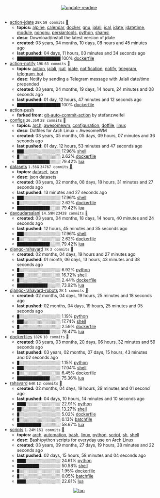 <div align="center">
<a href="https://github.com/davoudarsalani/davoudarsalani/actions/workflows/update-readme.yml">
<img alt="update-readme" src="https://github.com/davoudarsalani/davoudarsalani/actions/workflows/update-readme.yml/badge.svg">
</a>
</div>
<div align="center">
</div>
<br>

* [action-jdate](https://github.com/davoudarsalani/action-jdate) `28K` `59 commits` [](https://api.github.com/repos/davoudarsalani/action-jdate/zipball)
	+ __topics:__ [alpine](https://github.com/topics/alpine), [calendar](https://github.com/topics/calendar), [docker](https://github.com/topics/docker), [gnu](https://github.com/topics/gnu), [jalali](https://github.com/topics/jalali), [jcal](https://github.com/topics/jcal), [jdate](https://github.com/topics/jdate), [jdatetime](https://github.com/topics/jdatetime), [module](https://github.com/topics/module), [nongnu](https://github.com/topics/nongnu), [persiantools](https://github.com/topics/persiantools), [python](https://github.com/topics/python), [shamsi](https://github.com/topics/shamsi)
	+ __desc:__ Download/install the latest version of jdate
	+ __created:__ 03 years, 04 months, 10 days, 08 hours and 45 minutes ago
	+ __last pushed:__ 04 days, 11 hours, 03 minutes and 34 seconds ago
	+ `████████████████████`  100% [dockerfile](https://github.com/topics/dockerfile)
* [action-notify](https://github.com/davoudarsalani/action-notify) `19K` `63 commits` [](https://api.github.com/repos/davoudarsalani/action-notify/zipball)
	+ __topics:__ [action](https://github.com/topics/action), [jalali](https://github.com/topics/jalali), [jcal](https://github.com/topics/jcal), [jdate](https://github.com/topics/jdate), [notification](https://github.com/topics/notification), [notify](https://github.com/topics/notify), [telegram](https://github.com/topics/telegram), [telegram-bot](https://github.com/topics/telegram-bot)
	+ __desc:__ Notify by sending a Telegram message with Jalali date/time prepended
	+ __created:__ 03 years, 04 months, 19 days, 14 hours, 24 minutes and 08 seconds ago
	+ __last pushed:__ 01 day, 12 hours, 47 minutes and 12 seconds ago
	+ `████████████████████`  100% [dockerfile](https://github.com/topics/dockerfile)
* [action-push](https://github.com/davoudarsalani/action-push)
	+ __forked from:__ [git-auto-commit-action](https://github.com/stefanzweifel/git-auto-commit-action) by stefanzweifel
* [configs](https://github.com/davoudarsalani/configs) `20.36M` `28 commits` [](https://api.github.com/repos/davoudarsalani/configs/zipball)
	+ __topics:__ [arch](https://github.com/topics/arch), [awesomewm](https://github.com/topics/awesomewm), [configuration](https://github.com/topics/configuration), [dotfile](https://github.com/topics/dotfile), [linux](https://github.com/topics/linux)
	+ __desc:__ Dotfiles for Arch Linux + AwesomeWM
	+ __created:__ 03 years, 05 months, 05 days, 09 hours, 07 minutes and 36 seconds ago
	+ __last pushed:__ 01 day, 12 hours, 53 minutes and 47 seconds ago
	+ `███░░░░░░░░░░░░░░░░░`  17.96% [shell](https://github.com/topics/shell)
	+ `█░░░░░░░░░░░░░░░░░░░`  2.62% [dockerfile](https://github.com/topics/dockerfile)
	+ `███████████████░░░░░`  79.42% [lua](https://github.com/topics/lua)
* [datasets](https://github.com/davoudarsalani/datasets) `1.56G` `34767 commits` [](https://api.github.com/repos/davoudarsalani/datasets/zipball)
	+ __topics:__ [dataset](https://github.com/topics/dataset), [json](https://github.com/topics/json)
	+ __desc:__ json datasets
	+ __created:__ 03 years, 02 months, 08 days, 18 hours, 31 minutes and 27 seconds ago
	+ __last pushed:__ 13 minutes and 27 seconds ago
	+ `███░░░░░░░░░░░░░░░░░`  17.96% [shell](https://github.com/topics/shell)
	+ `█░░░░░░░░░░░░░░░░░░░`  2.62% [dockerfile](https://github.com/topics/dockerfile)
	+ `███████████████░░░░░`  79.42% [lua](https://github.com/topics/lua)
* [davoudarsalani](https://github.com/davoudarsalani/davoudarsalani) `14.59M` `23428 commits` [](https://api.github.com/repos/davoudarsalani/davoudarsalani/zipball)
	+ __created:__ 03 years, 04 months, 18 days, 14 hours, 40 minutes and 24 seconds ago
	+ __last pushed:__ 12 hours, 45 minutes and 35 seconds ago
	+ `███░░░░░░░░░░░░░░░░░`  17.96% [shell](https://github.com/topics/shell)
	+ `█░░░░░░░░░░░░░░░░░░░`  2.62% [dockerfile](https://github.com/topics/dockerfile)
	+ `███████████████░░░░░`  79.42% [lua](https://github.com/topics/lua)
* [django-rahavard](https://github.com/davoudarsalani/django-rahavard) `7K` `3 commits` [](https://api.github.com/repos/davoudarsalani/django-rahavard/zipball)
	+ __created:__ 02 months, 04 days, 19 hours and 27 minutes ago
	+ __last pushed:__ 01 month, 06 days, 13 hours, 43 minutes and 38 seconds ago
	+ `█░░░░░░░░░░░░░░░░░░░`  6.92% [python](https://github.com/topics/python)
	+ `███░░░░░░░░░░░░░░░░░`  16.72% [shell](https://github.com/topics/shell)
	+ `█░░░░░░░░░░░░░░░░░░░`  2.44% [dockerfile](https://github.com/topics/dockerfile)
	+ `██████████████░░░░░░`  73.92% [lua](https://github.com/topics/lua)
* [django-rahavard-robots](https://github.com/davoudarsalani/django-rahavard-robots) `2K` `1 commits` [](https://api.github.com/repos/davoudarsalani/django-rahavard-robots/zipball)
	+ __created:__ 02 months, 04 days, 19 hours, 25 minutes and 18 seconds ago
	+ __last pushed:__ 02 months, 04 days, 19 hours, 25 minutes and 05 seconds ago
	+ `█░░░░░░░░░░░░░░░░░░░`  1.19% [python](https://github.com/topics/python)
	+ `███░░░░░░░░░░░░░░░░░`  17.74% [shell](https://github.com/topics/shell)
	+ `█░░░░░░░░░░░░░░░░░░░`  2.59% [dockerfile](https://github.com/topics/dockerfile)
	+ `███████████████░░░░░`  78.47% [lua](https://github.com/topics/lua)
* [dockerfiles](https://github.com/davoudarsalani/dockerfiles) `182K` `18 commits` [](https://api.github.com/repos/davoudarsalani/dockerfiles/zipball)
	+ __created:__ 03 years, 03 months, 20 days, 06 hours, 32 minutes and 59 seconds ago
	+ __last pushed:__ 03 years, 02 months, 07 days, 15 hours, 43 minutes and 02 seconds ago
	+ `█░░░░░░░░░░░░░░░░░░░`  1.15% [python](https://github.com/topics/python)
	+ `███░░░░░░░░░░░░░░░░░`  17.04% [shell](https://github.com/topics/shell)
	+ `█░░░░░░░░░░░░░░░░░░░`  6.45% [dockerfile](https://github.com/topics/dockerfile)
	+ `███████████████░░░░░`  75.36% [lua](https://github.com/topics/lua)
* [rahavard](https://github.com/davoudarsalani/rahavard) `64K` `12 commits` [](https://api.github.com/repos/davoudarsalani/rahavard/zipball)
	+ __created:__ 02 months, 04 days, 19 hours, 29 minutes and 01 second ago
	+ __last pushed:__ 04 days, 10 hours, 14 minutes and 10 seconds ago
	+ `████░░░░░░░░░░░░░░░░`  22.91% [python](https://github.com/topics/python)
	+ `██░░░░░░░░░░░░░░░░░░`  13.27% [shell](https://github.com/topics/shell)
	+ `█░░░░░░░░░░░░░░░░░░░`  5.02% [dockerfile](https://github.com/topics/dockerfile)
	+ `█░░░░░░░░░░░░░░░░░░░`  0.13% [batchfile](https://github.com/topics/batchfile)
	+ `███████████░░░░░░░░░`  58.67% [lua](https://github.com/topics/lua)
* [scripts](https://github.com/davoudarsalani/scripts) `1.24M` `151 commits` [](https://api.github.com/repos/davoudarsalani/scripts/zipball)
	+ __topics:__ [arch](https://github.com/topics/arch), [automation](https://github.com/topics/automation), [bash](https://github.com/topics/bash), [linux](https://github.com/topics/linux), [python](https://github.com/topics/python), [script](https://github.com/topics/script), [sh](https://github.com/topics/sh), [shell](https://github.com/topics/shell)
	+ __desc:__ Bash/python scripts for everyday use on Arch Linux
	+ __created:__ 03 years, 09 months, 27 days, 19 hours, 38 minutes and 22 seconds ago
	+ __last pushed:__ 02 days, 15 hours, 58 minutes and 04 seconds ago
	+ `████░░░░░░░░░░░░░░░░`  24.61% [python](https://github.com/topics/python)
	+ `██████████░░░░░░░░░░`  50.58% [shell](https://github.com/topics/shell)
	+ `█░░░░░░░░░░░░░░░░░░░`  1.95% [dockerfile](https://github.com/topics/dockerfile)
	+ `█░░░░░░░░░░░░░░░░░░░`  0.05% [batchfile](https://github.com/topics/batchfile)
	+ `████░░░░░░░░░░░░░░░░`  22.81% [lua](https://github.com/topics/lua)
<div align="center">
<a href='https://github.com/davoudarsalani/davoudarsalani#readme'>
<img alt='top' src='https://img.shields.io/badge/TOP-grey'>
</a>
</div>
